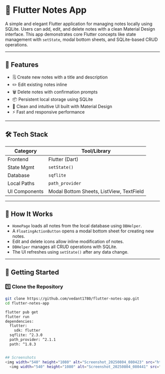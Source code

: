 # 📝 Flutter Notes App

A simple and elegant Flutter application for managing notes locally using SQLite. Users can add, edit, and delete notes with a clean Material Design interface. This app demonstrates core Flutter concepts like state management with `setState`, modal bottom sheets, and SQLite-based CRUD operations.

---

## 📱 Features

- 🗒️ Create new notes with a title and description  
- ✏️ Edit existing notes inline  
- 🗑️ Delete notes with confirmation prompts  
- 📦 Persistent local storage using SQLite  
- 🎨 Clean and intuitive UI built with Material Design  
- ⚡ Fast and responsive performance  

---

## 🛠️ Tech Stack

| Category       | Tool/Library               |
|----------------|----------------------------|
| Frontend       | Flutter (Dart)             |
| State Mgmt     | `setState()`               |
| Database       | `sqflite`                  |
| Local Paths    | `path_provider`            |
| UI Components  | Modal Bottom Sheets, ListView, TextField |

---

## 🧪 How It Works

- `HomePage` loads all notes from the local database using `DBHelper`.
- A `FloatingActionButton` opens a modal bottom sheet for creating new notes.
- Edit and delete icons allow inline modification of notes.
- `DBHelper` manages all CRUD operations with SQLite.
- The UI refreshes using `setState()` after any data change.

---

## 🚀 Getting Started

### 1️⃣ Clone the Repository

```bash
git clone https://github.com/vedant1780/flutter-notes-app.git
cd flutter-notes-app

flutter pub get
flutter run
dependencies:
  flutter:
    sdk: flutter
  sqflite: ^2.3.0
  path_provider: ^2.1.1
  path: ^1.8.3


## Screenshots
<img width="540" height="1080" alt="Screenshot_20250804_080423" src="https://github.com/user-attachments/assets/4109661d-825f-4a12-87c2-1a2749549718" />
  <img width="540" height="1080" alt="Screenshot_20250804_080441" src="https://github.com/user-attachments/assets/82297922-4806-4136-9869-f278ed3a95b3" />

  
